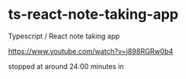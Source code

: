 # ts-react-note-taking-app
Typescript / React note taking app

https://www.youtube.com/watch?v=j898RGRw0b4

stopped at around 24:00 minutes in 
